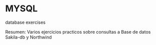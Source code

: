 # MYSQL
database exercises

Resumen: Varios ejercicios practicos sobre consultas a Base de datos Sakila-db y Northwind
